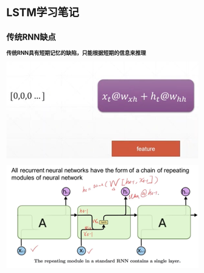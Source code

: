 # LSTM学习笔记


## 传统RNN缺点


**传统RNN具有短期记忆的缺陷，只能根据短期的信息来推理**

![图 0](../images/ea2c5f85ef9d27eada929edd4e009c4bf671d991987ab46addfef8ffe1064f35.png)  

![图 1](../images/ccd2b6ee9151d8532d398e0add8bdc3fed7c12e0d0262ab336f689de9b8d5efb.png)  




